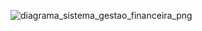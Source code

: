 ![diagrama_sistema_gestao_financeira_png](https://github.com/queleandrade/banco_de_dados_MySQL/assets/75625651/a70a04a3-f5eb-4b3a-a105-7e041c131aaa)

